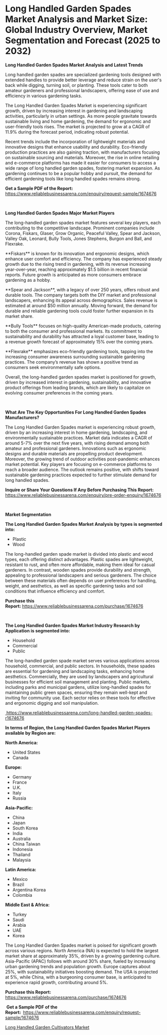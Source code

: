 <p><h1>Long Handled Garden Spades Market Analysis and Market Size: Global Industry Overview, Market Segmentation and Forecast (2025 to 2032)</h1></p><p><strong>Long Handled Garden Spades Market Analysis and Latest Trends</strong></p>
<p><p>Long handled garden spades are specialized gardening tools designed with extended handles to provide better leverage and reduce strain on the user's back while digging, turning soil, or planting. These tools cater to both amateur gardeners and professional landscapers, offering ease of use and efficiency in various gardening tasks.</p><p>The Long Handled Garden Spades Market is experiencing significant growth, driven by increasing interest in gardening and landscaping activities, particularly in urban settings. As more people gravitate towards sustainable living and home gardening, the demand for ergonomic and user-friendly tools rises. The market is projected to grow at a CAGR of 11.9% during the forecast period, indicating robust potential.</p><p>Recent trends include the incorporation of lightweight materials and innovative designs that enhance usability and durability. Eco-friendly production practices are also gaining traction, with manufacturers focusing on sustainable sourcing and materials. Moreover, the rise in online retailing and e-commerce platforms has made it easier for consumers to access a wide range of long handled garden spades, fostering market expansion. As gardening continues to be a popular hobby and pursuit, the demand for efficient gardening tools like long handled spades remains strong.</p></p>
<p><strong>Get a Sample PDF of the Report:&nbsp;</strong> <a href="https://www.reliablebusinessarena.com/enquiry/request-sample/1674676?utm_campaign=2566&utm_medium=2&utm_source=Github&utm_content=ia&utm_term=25032025&utm_id=long-handled-garden-spades">https://www.reliablebusinessarena.com/enquiry/request-sample/1674676</a></p>
<p>&nbsp;</p>
<p><strong>Long Handled Garden Spades Major Market Players</strong></p>
<p><p>The long-handled garden spades market features several key players, each contributing to the competitive landscape. Prominent companies include Corona, Fiskars, Glaser, Grow Organic, Peaceful Valley, Spear and Jackson, Valley Oak, Leonard, Bully Tools, Jones Stephens, Burgon and Ball, and Flexrake.</p><p>**Fiskars** is known for its innovation and ergonomic designs, which enhance user comfort and efficiency. The company has experienced steady growth due to the rising trend in gardening, with its revenue increasing year-over-year, reaching approximately $1.5 billion in recent financial reports. Future growth is anticipated as more consumers embrace gardening as a hobby.</p><p>**Spear and Jackson**, with a legacy of over 250 years, offers robust and durable tools. The company targets both the DIY market and professional landscapers, enhancing its appeal across demographics. Sales revenue is estimated at around $50 million annually. Moving forward, the demand for durable and reliable gardening tools could foster further expansion in its market share.</p><p>**Bully Tools** focuses on high-quality American-made products, catering to both the consumer and professional markets. Its commitment to sustainability and durability has attracted a loyal customer base, leading to a revenue growth forecast of approximately 15% over the coming years.</p><p>**Flexrake** emphasizes eco-friendly gardening tools, tapping into the increasing consumer awareness surrounding sustainable gardening practices. The company’s revenue has shown a positive trend as consumers seek environmentally safe options.</p><p>Overall, the long-handled garden spades market is positioned for growth, driven by increased interest in gardening, sustainability, and innovative product offerings from leading brands, which are likely to capitalize on evolving consumer preferences in the coming years.</p></p>
<p>&nbsp;</p>
<p><strong>What Are The Key Opportunities For Long Handled Garden Spades Manufacturers?</strong></p>
<p><p>The Long Handled Garden Spades market is experiencing robust growth, driven by an increasing interest in home gardening, landscaping, and environmentally sustainable practices. Market data indicates a CAGR of around 5-7% over the next five years, with rising demand among both amateur and professional gardeners. Innovations such as ergonomic designs and durable materials are propelling product development. Moreover, the growing trend of outdoor activities post-pandemic enhances market potential. Key players are focusing on e-commerce platforms to reach a broader audience. The outlook remains positive, with shifts toward sustainable gardening practices expected to further stimulate demand for long handled spades.</p></p>
<p><strong>Inquire or Share Your Questions If Any Before Purchasing This Report:</strong> <a href="https://www.reliablebusinessarena.com/enquiry/pre-order-enquiry/1674676?utm_campaign=2566&utm_medium=2&utm_source=Github&utm_content=ia&utm_term=25032025&utm_id=long-handled-garden-spades">https://www.reliablebusinessarena.com/enquiry/pre-order-enquiry/1674676</a></p>
<p>&nbsp;</p>
<p><strong>Market Segmentation</strong></p>
<p><strong>The Long Handled Garden Spades Market Analysis by types is segmented into:</strong></p>
<p><ul><li>Plastic</li><li>Wood</li></ul></p>
<p><p>The long-handled garden spade market is divided into plastic and wood types, each offering distinct advantages. Plastic spades are lightweight, resistant to rust, and often more affordable, making them ideal for casual gardeners. In contrast, wooden spades provide durability and strength, appealing to professional landscapers and serious gardeners. The choice between these materials often depends on user preferences for handling, weight, and aesthetics, as well as specific gardening tasks and soil conditions that influence efficiency and comfort.</p></p>
<p><strong>Purchase this Report:&nbsp;</strong><a href="https://www.reliablebusinessarena.com/purchase/1674676?utm_campaign=2566&utm_medium=2&utm_source=Github&utm_content=ia&utm_term=25032025&utm_id=long-handled-garden-spades">https://www.reliablebusinessarena.com/purchase/1674676</a></p>
<p>&nbsp;</p>
<p><strong>The Long Handled Garden Spades Market Industry Research by Application is segmented into:</strong></p>
<p><ul><li>Household</li><li>Commercial</li><li>Public</li></ul></p>
<p><p>The long-handled garden spade market serves various applications across household, commercial, and public sectors. In households, these spades are essential for gardening and landscaping tasks, enhancing home aesthetics. Commercially, they are used by landscapers and agricultural businesses for efficient soil management and planting. Public markets, including parks and municipal gardens, utilize long-handled spades for maintaining public green spaces, ensuring they remain well-kept and inviting for community use. Each sector relies on these tools for effective and ergonomic digging and soil manipulation.</p></p>
<p><a href="https://www.reliablebusinessarena.com/long-handled-garden-spades-r1674676?utm_campaign=2566&utm_medium=2&utm_source=Github&utm_content=ia&utm_term=25032025&utm_id=long-handled-garden-spades">&nbsp;https://www.reliablebusinessarena.com/long-handled-garden-spades-r1674676</a></p>
<p><strong>In terms of Region, the Long Handled Garden Spades Market Players available by Region are:</strong></p>
<p>
    <p> <strong> North America: </strong>
        <ul>
            <li>United States</li>
            <li>Canada</li>
        </ul>
        </p> 
    <p> <strong> Europe: </strong>
        <ul>
            <li>Germany</li>
            <li>France</li>
            <li>U.K.</li>
            <li>Italy</li>
            <li>Russia</li>
        </ul>
        </p> 
    <p> <strong> Asia-Pacific: </strong>
        <ul>
            <li>China</li>
            <li>Japan</li>
            <li>South Korea</li>
            <li>India</li>
            <li>Australia</li>
            <li>China Taiwan</li>
            <li>Indonesia</li>
            <li>Thailand</li>
            <li>Malaysia</li>
        </ul>
        </p> 
    <p> <strong> Latin America: </strong>
        <ul>
            <li>Mexico</li>
            <li>Brazil</li>
            <li>Argentina Korea</li>
            <li>Colombia</li>
        </ul>
        </p> 
    <p> <strong> Middle East & Africa: </strong>
        <ul>
            <li>Turkey</li>
            <li>Saudi</li>
            <li>Arabia</li>
            <li>UAE</li>
            <li>Korea</li>
        </ul>
    </p>
    </p>
<p><p>The Long Handled Garden Spades market is poised for significant growth across various regions. North America (NA) is expected to hold the largest market share at approximately 35%, driven by a growing gardening culture. Asia-Pacific (APAC) follows with around 30% share, fueled by increasing urban gardening trends and population growth. Europe captures about 25%, with sustainability initiatives boosting demand. The USA is projected at 5%, while China, with a burgeoning consumer base, is anticipated to experience rapid growth, contributing around 5%.</p></p>
<p><strong>Purchase this Report: </strong><a href="https://www.reliablebusinessarena.com/purchase/1674676?utm_campaign=2566&utm_medium=2&utm_source=Github&utm_content=ia&utm_term=25032025&utm_id=long-handled-garden-spades">https://www.reliablebusinessarena.com/purchase/1674676</a></p>
<p>&nbsp;<strong>Get a Sample PDF of the Report:&nbsp;&nbsp;</strong><a href="https://www.reliablebusinessarena.com/enquiry/request-sample/1674676?utm_campaign=2566&utm_medium=2&utm_source=Github&utm_content=ia&utm_term=25032025&utm_id=long-handled-garden-spades">https://www.reliablebusinessarena.com/enquiry/request-sample/1674676</a></p>
<p><strong></strong></p>
<p><p><a href="https://github.com/boitafbg/Market-Research-Report-List-1/blob/main/long-handled-garden-cultivators-market.md?utm_campaign=2566&utm_medium=2&utm_source=Github&utm_content=ia&utm_term=25032025&utm_id=long-handled-garden-spades">Long Handled Garden Cultivators Market</a></p></p>